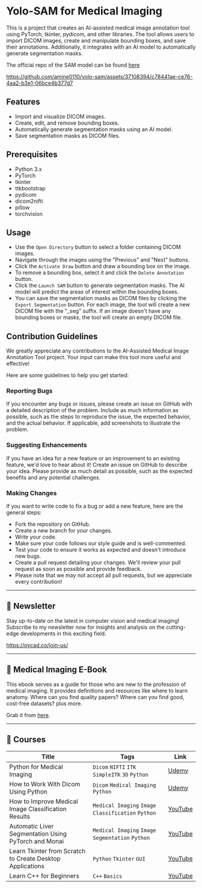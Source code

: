 # Yolo-SAM for Medical Imaging

This is a project that creates an AI-assisted medical image annotation tool using PyTorch, tkinter, pydicom, and other libraries. The tool allows users to import DICOM images, create and manipulate bounding boxes, and save their annotations. Additionally, it integrates with an AI model to automatically generate segmentation masks.

The official repo of the SAM model can be found [here](https://github.com/facebookresearch/segment-anything)

https://github.com/amine0110/yolo-sam/assets/37108394/c78441ae-ce76-4aa2-b3e1-06bce4b377d7

## Features
- Import and visualize DICOM images.
- Create, edit, and remove bounding boxes.
- Automatically generate segmentation masks using an AI model.
- Save segmentation masks as DICOM files.

## Prerequisites
- Python 3.x
- PyTorch
- tkinter
- ttkbootstrap
- pydicom
- dicom2nifti
- pillow
- torchvision

## Usage
- Use the `Open Directory` button to select a folder containing DICOM images.
- Navigate through the images using the "Previous" and "Next" buttons.
- Click the `Activate Draw` button and draw a bounding box on the image.
- To remove a bounding box, select it and click the `Delete Annotation` button.
- Click the `Launch SAM` button to generate segmentation masks. The AI model will predict the areas of interest within the bounding boxes.
- You can save the segmentation masks as DICOM files by clicking the `Export Segmentation` button. For each image, the tool will create a new DICOM file with the "_seg" suffix. If an image doesn't have any bounding boxes or masks, the tool will create an empty DICOM file.

## Contribution Guidelines
We greatly appreciate any contributions to the AI-Assisted Medical Image Annotation Tool project. Your input can make this tool more useful and effective!

Here are some guidelines to help you get started:

### Reporting Bugs
If you encounter any bugs or issues, please create an issue on GitHub with a detailed description of the problem. Include as much information as possible, such as the steps to reproduce the issue, the expected behavior, and the actual behavior. If applicable, add screenshots to illustrate the problem.

### Suggesting Enhancements
If you have an idea for a new feature or an improvement to an existing feature, we'd love to hear about it! Create an issue on GitHub to describe your idea. Please provide as much detail as possible, such as the expected benefits and any potential challenges.

### Making Changes
If you want to write code to fix a bug or add a new feature, here are the general steps:

- Fork the repository on GitHub.
- Create a new branch for your changes.
- Write your code.
- Make sure your code follows our style guide and is well-commented.
- Test your code to ensure it works as expected and doesn't introduce new bugs.
- Create a pull request detailing your changes. We'll review your pull request as soon as possible and provide feedback.
- Please note that we may not accept all pull requests, but we appreciate every contribution!

---
## 📩 Newsletter
Stay up-to-date on the latest in computer vision and medical imaging! Subscribe to my newsletter now for insights and analysis on the cutting-edge developments in this exciting field.

https://pycad.co/join-us/

---

## 📖 Medical Imaging E-Book
This ebook serves as a guide for those who are new to the profession of medical imaging. It provides definitions and resources like where to learn anatomy. Where can you find quality papers? Where can you find good, cost-free datasets? plus more.

Grab it from [here](https://pycad.co/medical-imaging-ebook/).

---
## 🏫 Courses

| Title | Tags | Link |
| --- | --- | --- |
| Python for Medical Imaging | `Dicom` `NIFTI` `ITK` `SimpleITK` `3D` `Python` | [Udemy](https://www.udemy.com/course/python-programming-for-medical-imaging/?referralCode=4EB87F3DE56679A11DA8) |
| How to Work With Dicom Using Python | `Dicom` `Medical Imaging` `Python` | [Udemy](https://www.udemy.com/course/how-to-work-with-dicom-using-python/?referralCode=ECBFF2BA3DED3608BE91) |
| How to Improve Medical Image Classification Results | `Medical Imaging` `Image Classification` `Python` | [YouTube](https://youtu.be/IXJMNGiBWy4) | 
| Automatic Liver Segmentation Using PyTorch and Monai | `Medical Imaging` `Image Segmentation` `Python` | [YouTube](https://youtu.be/AU4KlXKKnac) |
| Learn Tkinter from Scratch to Create Desktop Applications | `Python` `Tkinter` `GUI` | [YouTube](https://youtu.be/Fv82RX4cWW4) |
| Learn C++ for Beginners | `C++` `Basics` | [YouTube](https://youtu.be/94T4RQiD4Lo) |
